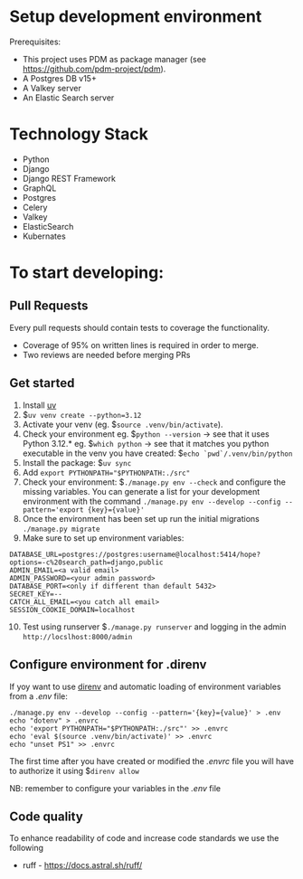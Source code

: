 Setup development environment
=============================

Prerequisites:
- This project uses PDM as package manager (see https://github.com/pdm-project/pdm).
- A Postgres DB v15+
- A Valkey server
- An Elastic Search server


Technology Stack
================

- Python
- Django
- Django REST Framework
- GraphQL
- Postgres
- Celery
- Valkey
- ElasticSearch
- Kubernates


To start developing:
====================

Pull Requests
-------------

Every pull requests should contain tests to coverage the functionality.
- Coverage of 95% on written lines is required in order to merge.
- Two reviews are needed before merging PRs


Get started
-----------

1. Install [uv](hhttps://astral.sh/blog/uv)
2. $`uv venv create --python=3.12`
3. Activate your venv (eg. $`source .venv/bin/activate`).
4. Check your environment
   eg. $`python --version` -> see that it uses Python 3.12.*
   eg. $`which python` -> see that it matches you python executable in the venv you have created: $```echo `pwd`/.venv/bin/python```
5. Install the package: $`uv sync`
6. Add `export PYTHONPATH="$PYTHONPATH:./src"`
7. Check your environment: $`./manage.py env --check` and configure the missing variables.
   You can generate a list for your development environment with the command `./manage.py env --develop --config --pattern='export {key}={value}'`
8. Once the environment has been set up run the initial migrations `./manage.py migrate`
9. Make sure to set up environment variables:
```
DATABASE_URL=postgres://postgres:username@localhost:5414/hope?options=-c%20search_path=django,public
ADMIN_EMAIL=<a valid email>
ADMIN_PASSWORD=<your admin password>
DATABASE_PORT=<only if different than default 5432>
SECRET_KEY=--
CATCH_ALL_EMAIL=<you catch all email>
SESSION_COOKIE_DOMAIN=localhost
```
10. Test using runserver $`./manage.py runserver` and logging in the admin `http://locslhost:8000/admin`


Configure environment for .direnv
---------------------------------

If yoy want to use [direnv](https://direnv.net/) and automatic loading of environment variables from a _.env_ file:

    ./manage.py env --develop --config --pattern='{key}={value}' > .env
    echo "dotenv" > .envrc
    echo 'export PYTHONPATH="$PYTHONPATH:./src"' >> .envrc
    echo 'eval $(source .venv/bin/activate)' >> .envrc
    echo "unset PS1" >> .envrc

The first time after you have created or modified the _.envrc_ file you will have to authorize it using $`direnv allow`

NB: remember to configure your variables in the _.env_ file


Code quality
------------

To enhance readability of code and increase code standards we use the following
- ruff - https://docs.astral.sh/ruff/
